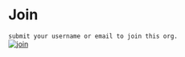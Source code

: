 # Join
`submit your username or email to join this org.`<br/>
[![join](https://img.shields.io/badge/-join-brightgreen.svg)]()
